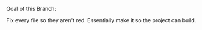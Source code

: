 Goal of this Branch:

Fix every file so they aren't red.
Essentially make it so the project can build.
